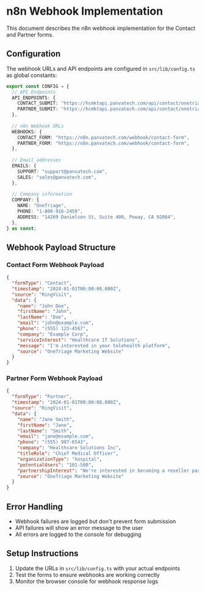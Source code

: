 # n8n Webhook Implementation

This document describes the n8n webhook implementation for the Contact and Partner forms.

## Configuration

The webhook URLs and API endpoints are configured in `src/lib/config.ts` as global constants:

```typescript
export const CONFIG = {
  // API Endpoints
  API_ENDPOINTS: {
    CONTACT_SUBMIT: "https://hcmktapi.panvatech.com/api/contact/onetriage/submit",
    PARTNER_SUBMIT: "https://hcmktapi.panvatech.com/api/contact/onetriage/submit",
  },
  
  // n8n Webhook URLs
  WEBHOOKS: {
    CONTACT_FORM: "https://n8n.panvatech.com/webhook/contact-form",
    PARTNER_FORM: "https://n8n.panvatech.com/webhook/contact-form",
  },
  
  // Email addresses
  EMAILS: {
    SUPPORT: "support@panvatech.com",
    SALES: "sales@panvatech.com",
  },
  
  // Company information
  COMPANY: {
    NAME: "OneTriage",
    PHONE: "1-800-916-2459",
    ADDRESS: "14269 Danielson St, Suite 400, Poway, CA 92064",
  },
} as const;
```

## Webhook Payload Structure

### Contact Form Webhook Payload
```json
{
  "formType": "Contact",
  "timestamp": "2024-01-01T00:00:00.000Z",
  "source": "RingVisit",
  "data": {
    "name": "John Doe",
    "firstName": "John",
    "lastName": "Doe",
    "email": "john@example.com",
    "phone": "(555) 123-4567",
    "company": "Example Corp",
    "serviceInterest": "Healthcare IT Solutions",
    "message": "I'm interested in your telehealth platform",
    "source": "OneTriage Marketing Website"
  }
}
```

### Partner Form Webhook Payload
```json
{
  "formType": "Partner",
  "timestamp": "2024-01-01T00:00:00.000Z",
  "source": "RingVisit",
  "data": {
    "name": "Jane Smith",
    "firstName": "Jane",
    "lastName": "Smith",
    "email": "jane@example.com",
    "phone": "(555) 987-6543",
    "company": "Healthcare Solutions Inc",
    "titleRole": "Chief Medical Officer",
    "organizationType": "hospital",
    "potentialUsers": "101-500",
    "partnershipInterest": "We're interested in becoming a reseller partner",
    "source": "OneTriage Marketing Website"
  }
}
```

## Error Handling

- Webhook failures are logged but don't prevent form submission
- API failures will show an error message to the user
- All errors are logged to the console for debugging

## Setup Instructions

1. Update the URLs in `src/lib/config.ts` with your actual endpoints
2. Test the forms to ensure webhooks are working correctly
3. Monitor the browser console for webhook response logs
